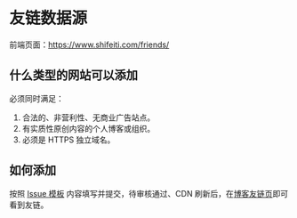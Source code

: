 # 友链数据源

前端页面：https://www.shifeiti.com/friends/

## 什么类型的网站可以添加

必须同时满足：

1. 合法的、非营利性、无商业广告站点。
2. 有实质性原创内容的个人博客或组织。
3. 必须是 HTTPS 独立域名。

## 如何添加

按照 [Issue 模板](https://github.com/i-abc/blog-friends/issues/) 内容填写并提交，待审核通过、CDN 刷新后，在[博客友链页](https://www.shifeiti.com/friends/)即可看到友链。
